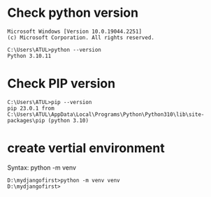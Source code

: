 # Check python version
```
Microsoft Windows [Version 10.0.19044.2251]
(c) Microsoft Corporation. All rights reserved.

C:\Users\ATUL>python --version
Python 3.10.11

```
# Check PIP version
```
C:\Users\ATUL>pip --version
pip 23.0.1 from C:\Users\ATUL\AppData\Local\Programs\Python\Python310\lib\site-packages\pip (python 3.10)
```
# create vertial environment
Syntax:
python -m venv <virtualEnvironmentName>
```
D:\mydjangofirst>python -m venv venv
D:\mydjangofirst>
```
